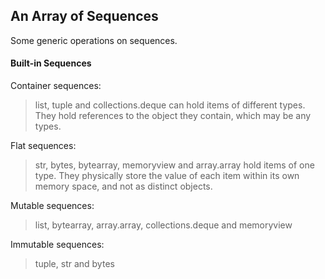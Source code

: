 ## An Array of Sequences

Some generic operations on sequences.

#### Built-in Sequences

Container sequences:

> list, tuple and collections.deque can hold items of different types. 
> They hold references to the object they contain, which may be any types.

Flat sequences:

> str, bytes, bytearray, memoryview and array.array hold items of one type. 
> They physically store the value of each item within its own memory space, and not as distinct objects.

Mutable sequences:

> list, bytearray, array.array, collections.deque and memoryview

Immutable sequences:

> tuple, str and bytes
